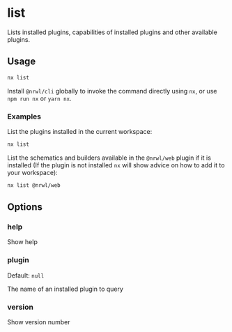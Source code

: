 # list

Lists installed plugins, capabilities of installed plugins and other available plugins.

## Usage

```bash
nx list
```

Install `@nrwl/cli` globally to invoke the command directly using `nx`, or use `npm run nx` or `yarn nx`.

### Examples

List the plugins installed in the current workspace:

```bash
nx list
```

List the schematics and builders available in the `@nrwl/web` plugin if it is installed (If the plugin is not installed `nx` will show advice on how to add it to your workspace):

```bash
nx list @nrwl/web
```

## Options

### help

Show help

### plugin

Default: `null`

The name of an installed plugin to query

### version

Show version number

